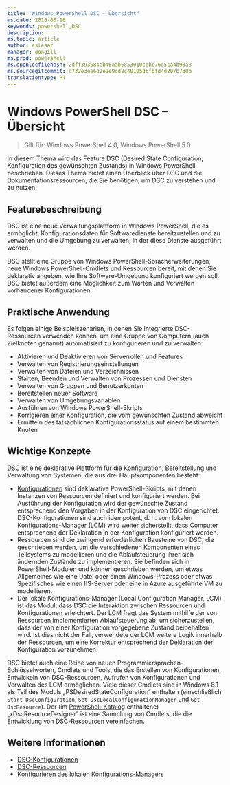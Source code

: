 ```yaml
---
title: "Windows PowerShell DSC – Übersicht"
ms.date: 2016-05-16
keywords: powershell,DSC
description: 
ms.topic: article
author: eslesar
manager: dongill
ms.prod: powershell
ms.openlocfilehash: 2dff393684eb46aab6853010cebc76d5ca4b93a8
ms.sourcegitcommit: c732e3ee6d2e0e9cd8c40105d6fbfd4d207b730d
translationtype: HT
---
```

# <a name="windows-powershell-desired-state-configuration-overview"></a>Windows PowerShell DSC – Übersicht 

> Gilt für: Windows PowerShell 4.0, Windows PowerShell 5.0

In diesem Thema wird das Feature DSC (Desired State Configuration, Konfiguration des gewünschten Zustands) in Windows PowerShell beschrieben. Dieses Thema bietet einen Überblick über DSC und die Dokumentationsressourcen, die Sie benötigen, um DSC zu verstehen und zu nutzen.

## <a name="feature-description"></a>Featurebeschreibung
DSC ist eine neue Verwaltungsplattform in Windows PowerShell, die es ermöglicht, Konfigurationsdaten für Softwaredienste bereitzustellen und zu verwalten und die Umgebung zu verwalten, in der diese Dienste ausgeführt werden.

DSC stellt eine Gruppe von Windows PowerShell-Spracherweiterungen, neue Windows PowerShell-Cmdlets und Ressourcen bereit, mit denen Sie deklarativ angeben, wie Ihre Software-Umgebung konfiguriert werden soll. DSC bietet außerdem eine Möglichkeit zum Warten und Verwalten vorhandener Konfigurationen.

## <a name="practical-applications"></a>Praktische Anwendung
Es folgen einige Beispielszenarien, in denen Sie integrierte DSC-Ressourcen verwenden können, um eine Gruppe von Computern (auch Zielknoten genannt) automatisiert zu konfigurieren und zu verwalten:

* Aktivieren und Deaktivieren von Serverrollen und Features
* Verwalten von Registrierungseinstellungen
* Verwalten von Dateien und Verzeichnissen
* Starten, Beenden und Verwalten von Prozessen und Diensten
* Verwalten von Gruppen und Benutzerkonten
* Bereitstellen neuer Software
* Verwalten von Umgebungsvariablen
* Ausführen von Windows PowerShell-Skripts
* Korrigieren einer Konfiguration, die vom gewünschten Zustand abweicht
* Ermitteln des tatsächlichen Konfigurationsstatus auf einem bestimmten Knoten

## <a name="key-concepts"></a>Wichtige Konzepte
DSC ist eine deklarative Plattform für die Konfiguration, Bereitstellung und Verwaltung von Systemen, die aus drei Hauptkomponenten besteht:

* [Konfigurationen](configurations.md) sind deklarative PowerShell-Skripts, mit denen Instanzen von Ressourcen definiert und konfiguriert werden. Bei Ausführung der Konfiguration wird der gewünschte Zustand entsprechend den Vorgaben in der Konfiguration von DSC eingerichtet. DSC-Konfigurationen sind auch idempotent, d. h. vom lokalen Konfigurations-Manager (LCM) wird weiter sicherstellt, dass Computer entsprechend der Deklaration in der Konfiguration konfiguriert werden.
* Ressourcen sind die zwingend erforderlichen Bausteine von DSC, die geschrieben werden, um die verschiedenen Komponenten eines Teilsystems zu modellieren und die Ablaufsteuerung ihrer sich ändernden Zustände zu implementieren. Sie befinden sich in PowerShell-Modulen und können geschrieben werden, um etwas Allgemeines wie eine Datei oder einen Windows-Prozess oder etwas Spezifisches wie einen IIS-Server oder eine in Azure ausgeführte VM zu modellieren.
* Der lokale Konfigurations-Manager (Local Configuration Manager, LCM) ist das Modul, dass DSC die Interaktion zwischen Ressourcen und Konfigurationen erleichtert. Der LCM fragt das System mithilfe der von Ressourcen implementierten Ablaufsteuerung ab, um sicherzustellen, dass der von einer Konfiguration vorgegebene Zustand beibehalten wird. Ist dies nicht der Fall, verwendete der LCM weitere Logik innerhalb der Ressourcen, um eine Korrektur entsprechend der Deklaration der Konfiguration vorzunehmen. 

DSC bietet auch eine Reihe von neuen Programmiersprachen-Schlüsselworten, Cmdlets und Tools, die das Erstellen von Konfigurationen, Entwickeln von DSC-Ressourcen, Aufrufen von Konfigurationen und Verwalten des LCM ermöglichen. Viele dieser Cmdlets sind in Windows 8.1 als Teil des Moduls „PSDesiredStateConfiguration“ enthalten (einschließlich `Start-DscConfiguration`, `Set-DscLocalConfigurationManager` und `Get-DscResource`). Der (im [PowerShell-Katalog](https://www.powershellgallery.com/packages/xDSCResourceDesigner/) enthaltene) „xDscResourceDesigner“ ist eine Sammlung von Cmdlets, die die Entwicklung von DSC-Ressourcen vereinfachen.

## <a name="see-also"></a>Weitere Informationen
* [DSC-Konfigurationen](configurations.md)
* [DSC-Ressourcen](resources.md)
* [Konfigurieren des lokalen Konfigurations-Managers](metaConfig.md)

